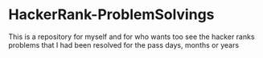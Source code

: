 # HackerRank-ProblemSolvings
This is a repository for myself and for who wants too see the hacker ranks problems that I had been resolved for the pass days, months or years
